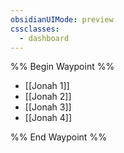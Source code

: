 ```yaml
---
obsidianUIMode: preview
cssclasses:
  - dashboard
---
```

%% Begin Waypoint %%
- [[Jonah 1]]
- [[Jonah 2]]
- [[Jonah 3]]
- [[Jonah 4]]

%% End Waypoint %%